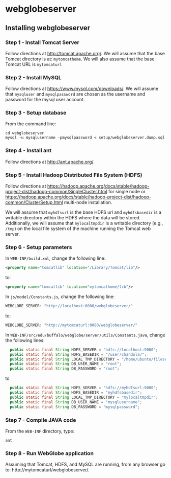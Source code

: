 # webglobeserver

## Installing webglobeserver

### Step 1 - Install Tomcat Server
Follow directions at http://tomcat.apache.org/. We will assume that the base Tomcat directory is at: `mytomcathome`. We will also assume that the base Tomcat URL is `mytomcaturl`
### Step 2 - Install MySQL
Follow directions at https://www.mysql.com/downloads/. We will assume that `mysqluser` and `mysqlpassword` are chosen as the username and password for the mysql user account.
### Step 3 - Setup database
From the command line:
```
cd webglobeserver
mysql -u mysqlusername -pmysqlpassword < setup/webglobeserver.dump.sql
```
### Step 4 - Install ant
Follow directions at http://ant.apache.org/
### Step 5 - Install Hadoop Distributed File System (HDFS)
Follow directions at https://hadoop.apache.org/docs/stable/hadoop-project-dist/hadoop-common/SingleCluster.html for single node or https://hadoop.apache.org/docs/stable/hadoop-project-dist/hadoop-common/ClusterSetup.html multi-node installation.

We will assume that `myhdfsurl` is the base HDFS url and `myhdfsbasedir` is a writable directory within the HDFS where the data will be stored. Additionally, we will assume that `mylocaltmpdir` is a writable directory (e.g., `/tmp`) on the local file system of the machine running the Tomcat web server.
### Step 6 - Setup parameters
In `WEB-INF/build.xml`, change the following line:
```xml
<property name="tomcatlib" location="/Library/Tomcat/lib"/>
```
to:
```xml
<property name="tomcatlib" location="mytomcathome/lib"/>
```

In `js/model/Constants.js`, change the following line:
```js
WEBGLOBE_SERVER: "http://localhost:8080/webglobeserver/"
```
to:
```js
WEBGLOBE_SERVER: "http://mytomcaturl:8080/webglobeserver/"
```

In `WEB-INF/src/edu/buffalo/webglobe/server/utils/Constants.java`, change the following lines:
```java
  public static final String HDFS_SERVER = "hdfs://localhost:9000";
  public static final String HDFS_BASEDIR = "/user/chandola/";
  public static final String LOCAL_TMP_DIRECTORY = "/home/ubuntu/fileserver/tmp";
  public static final String DB_USER_NAME = "root";
  public static final String DB_PASSWORD = "root";
```
to
```java
  public static final String HDFS_SERVER = "hdfs://myhdfsurl:9000";
  public static final String HDFS_BASEDIR = "myhdfsbasedir";
  public static final String LOCAL_TMP_DIRECTORY = "mylocaltmpdir";
  public static final String DB_USER_NAME = "mysqlusername";
  public static final String DB_PASSWORD = "mysqlpassword";
```
### Step 7 - Compile JAVA code
From the `WEB-INF` directory, type:
```
ant
```
### Step 8 - Run WebGlobe application
Assuming that Tomcat, HDFS, and MySQL are running, from any browser go to:
http://mytomcaturl/webglobeserver/.
